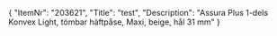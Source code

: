 {
  "ItemNr": "203621",
  "Title": "test",
  "Description": "Assura Plus 1-dels Konvex Light, tömbar häftpåse, Maxi, beige, hål 31 mm"
}